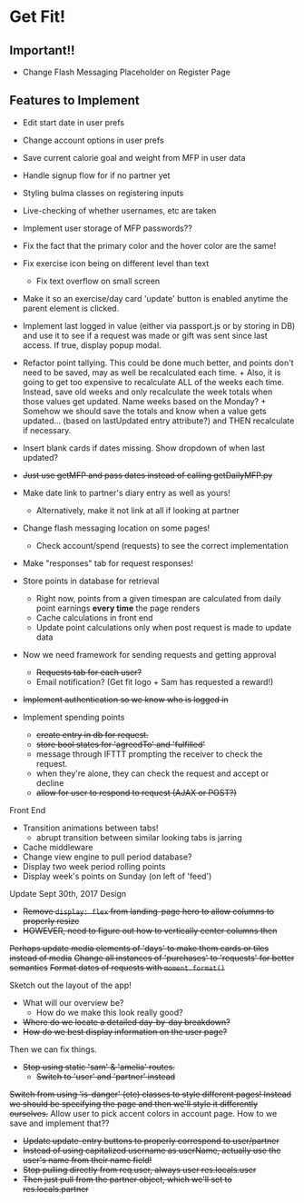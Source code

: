 # Get Fit!

## Important!!

- Change Flash Messaging Placeholder on Register Page

## Features to Implement

- Edit start date in user prefs
- Change account options in user prefs
- Save current calorie goal and weight from MFP in user data
- Handle signup flow for if no partner yet
- Styling bulma classes on registering inputs
- Live-checking of whether usernames, etc are taken
- Implement user storage of MFP passwords??
- Fix the fact that the primary color and the hover color are the same!
- Fix exercise icon being on different level than text
    + Fix text overflow on small screen
- Make it so an exercise/day card 'update' button is enabled anytime the parent element is clicked.
- Implement last logged in value (either via passport.js or by storing in DB) and use it to see if a request was made or gift was sent since last access. If true, display popup modal. 
- Refactor point tallying. This could be done much better, and points don't need to be saved, may as well be recalculated each time. 
        + Also, it is going to get too expensive to recalculate ALL of the weeks each time. Instead, save old weeks and only recalculate the week totals when those values get updated. Name weeks based on the Monday?
        + Somehow we should save the totals and know when a value gets updated... (based on lastUpdated entry attribute?) and THEN recalculate if necessary. 
- Insert blank cards if dates missing. Show dropdown of when last updated?
- ~~Just use getMFP and pass dates instead of calling getDailyMFP.py~~
- Make date link to partner's diary entry as well as yours!
    + Alternatively, make it not link at all if looking at partner

- Change flash messaging location on some pages!
    - Check account/spend (requests) to see the correct implementation

- Make "responses" tab for request responses!

- Store points in database for retrieval
    + Right now, points from a given timespan are calculated from daily point earnings **every time** the page renders
    + Cache calculations in front end
    + Update point calculations only when post request is made to update data
- Now we need framework for sending requests and getting approval
    + ~~Requests tab for each user?~~
    + Email notification? (Get fit logo + Sam has requested a reward!)

- ~~Implement authentication so we know who is logged in~~

- Implement spending points  
    + ~~create entry in db for request.~~  
    + ~~store bool states for 'agreedTo' and 'fulfilled'~~  
    + message through IFTTT prompting the receiver to check the request. 
    + when they're alone, they can check the request and accept or decline
    + ~~allow for user to respond to request (AJAX or POST?)~~

Front End  
- Transition animations between tabs!  
    + abrupt transition between similar looking tabs is jarring
- Cache middleware
- Change view engine to pull period database?
- Display two week period rolling points
- Display week's points on Sunday (on left of 'feed')

Update Sept 30th, 2017
Design
- ~~Remove `display: flex` from landing-page hero to allow columns to properly resize~~
- ~~HOWEVER, need to figure out how to vertically center columns then~~

~~Perhaps update media elements of 'days' to make them cards or tiles instead of media~~
~~Change all instances of 'purchases' to 'requests' for better semantics~~
~~Format dates of requests with `moment.format()`~~

Sketch out the layout of the app!
- What will our overview be?
    + How do we make this look really good?
- ~~Where do we locate a detailed day-by-day breakdown?~~
- ~~How do we best display information on the user page?~~

Then we can fix things. 
- ~~Stop using static 'sam' & 'amelia' routes.~~
    + ~~Switch to 'user' and 'partner' instead~~

~~Switch from using 'is-danger' (etc) classes to style different pages! Instead we should be specifying the page and then we'll style it differently ourselves.~~
Allow user to pick accent colors in account page. How to we save and implement that??

- ~~Update update-entry buttons to properly correspond to user/partner~~
- ~~Instead of using capitalized username as userName, actually use the user's name from their name field!~~
- ~~Stop pulling directly from req.user, always user res.locals.user~~
- ~~Then just pull from the partner object, which we'll set to res.locals.partner~~
